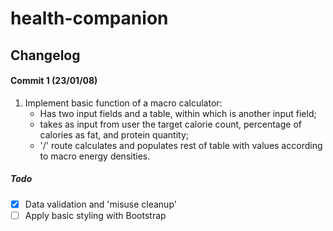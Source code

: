 # health-companion
## Changelog

#### Commit 1 (23/01/08)
1. Implement basic function of a macro calculator:
   - Has two input fields and a table, within which is another input field;
   - takes as input from user the target calorie count, percentage of calories as fat, and protein quantity;
   - '/' route calculates and populates rest of table with values according to macro energy densities.

##### Todo
- [X] Data validation and 'misuse cleanup'
- [ ] Apply basic styling with Bootstrap
